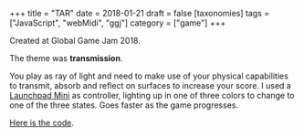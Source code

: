 +++
title = "TAR"
date = 2018-01-21
draft = false
[taxonomies]
tags = ["JavaScript", "webMidi", "ggj"]
category = ["game"]
+++

Created at Global Game Jam 2018.

The theme was **transmission**.

You play as ray of light and need to make use of your physical capabilities to transmit, absorb and reflect on surfaces to increase your score. I used a [Launchpad Mini](https://novationmusic.com/launch/launchpad-mini) as controller, lighting up in one of three colors to change to one of the three states. Goes faster as the game progresses.

[Here is the code](https://github.com/lislis/tar).
